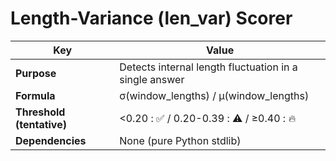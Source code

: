 # Length-Variance (len_var) Scorer

| Key | Value |
|-----|-------|
| **Purpose** | Detects internal length fluctuation in a single answer |
| **Formula** | σ(window_lengths) / μ(window_lengths) |
| **Threshold (tentative)** | <0.20 : ✅ / 0.20-0.39 : ⚠️ / ≥0.40 : 🔥 |
| **Dependencies** | None (pure Python stdlib) |
